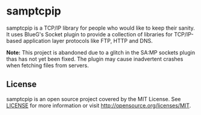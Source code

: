 samptcpip
=========

samptcpip is a TCP/IP library for people who would like to keep
their sanity. It uses BlueG's Socket plugin to provide a collection
of libraries for TCP/IP-based application layer protocols like FTP,
HTTP and DNS.

**Note:** This project is abandoned due to a glitch in the SA:MP sockets plugin thas has not yet been fixed. The plugin may cause inadvertent crashes when fetching files from servers.

License
-------

samptcpip is an open source project covered by the MIT License. See
[LICENSE](LICENSE) for more information or visit
http://opensource.org/licenses/MIT.
